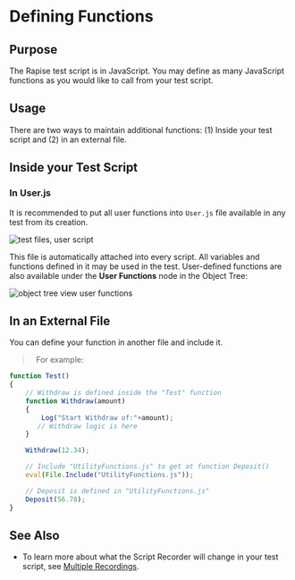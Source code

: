 # Defining Functions

## Purpose

The Rapise test script is in JavaScript. You may define as many JavaScript functions as you would like to call from your test script.

## Usage

There are two ways to maintain additional functions: (1) Inside your test script and (2) in an external file.

## Inside your Test Script

### In User.js

It is recommended to put all user functions into `User.js` file available in any test from its creation.

![test files, user script](./img/defining_functions1.png)

This file is automatically attached into every script. All variables and functions defined in it may be used in the test. User-defined functions are also available under the **User Functions** node in the Object Tree:

![object tree view user functions](./img/defining_functions2.png)

## In an External File

You can define your function in another file and include it.
>  
For example:

```Javascript
function Test()
{
    // Withdraw is defined inside the "Test" function
    function Withdraw(amount)
    {
        Log("Start Withdraw of:"+amount);
       // Withdraw logic is here
    }

    Withdraw(12.34);

    // Include "UtilityFunctions.js" to get at function Deposit()
    eval(File.Include("UtilityFunctions.js"));

    // Deposit is defined in "UtilityFunctions.js"
    Deposit(56.78);
}
```

## See Also

- To learn more about what the Script Recorder will change in your test script, see [Multiple Recordings](multiple_recordings.md).

